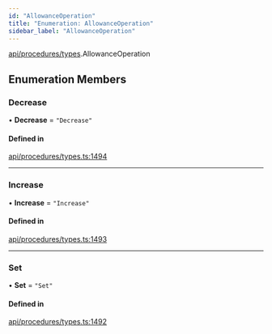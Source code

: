 ```yaml
---
id: "AllowanceOperation"
title: "Enumeration: AllowanceOperation"
sidebar_label: "AllowanceOperation"
---
```


[api/procedures/types](../../../../../modules/API/Procedures/Types/Types.md).AllowanceOperation

## Enumeration Members

### Decrease

• **Decrease** = ``"Decrease"``

#### Defined in

[api/procedures/types.ts:1494](https://github.com/PolymeshAssociation/polymesh-sdk/blob/5b946f904/src/api/procedures/types.ts#L1494)

___

### Increase

• **Increase** = ``"Increase"``

#### Defined in

[api/procedures/types.ts:1493](https://github.com/PolymeshAssociation/polymesh-sdk/blob/5b946f904/src/api/procedures/types.ts#L1493)

___

### Set

• **Set** = ``"Set"``

#### Defined in

[api/procedures/types.ts:1492](https://github.com/PolymeshAssociation/polymesh-sdk/blob/5b946f904/src/api/procedures/types.ts#L1492)
